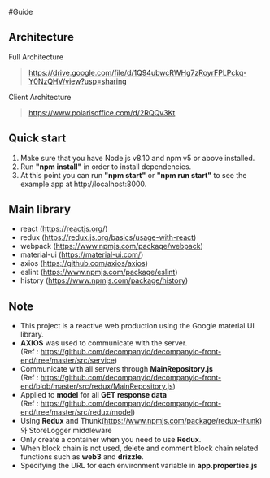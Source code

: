 #Guide


## Architecture
Full Architecture
> https://drive.google.com/file/d/1Q94ubwcRWHg7zRoyrFPLPckq-Y0NzQHV/view?usp=sharing

Client Architecture
> https://www.polarisoffice.com/d/2RQQv3Kt


## Quick start
1. Make sure that you have Node.js v8.10 and npm v5 or above installed.
2. Run <b>"npm install"</b>  in order to install dependencies.
3. At this point you can run <b>"npm start"</b> or <b>"npm run start"</b> to see the example app at http://localhost:8000.

## Main library
- react (https://reactjs.org/)
- redux (https://redux.js.org/basics/usage-with-react)
- webpack (https://www.npmjs.com/package/webpack)
- material-ui (https://material-ui.com/) 
- axios (https://github.com/axios/axios)
- eslint (https://www.npmjs.com/package/eslint) 
- history (https://www.npmjs.com/package/history)

## Note
- This project is a reactive web production using the Google material UI library.
- <b>AXIOS</b> was used to communicate with the server.
<br>(Ref : https://github.com/decompanyio/decompanyio-front-end/tree/master/src/service)
- Communicate with all servers through <b>MainRepository.js</b>
<br>(Ref : https://github.com/decompanyio/decompanyio-front-end/blob/master/src/redux/MainRepository.js)
- Applied to <b>model</b> for all <b>GET response data</b> 
<br>(Ref : https://github.com/decompanyio/decompanyio-front-end/tree/master/src/redux/model)  
- Using <b>Redux</b> and Thunk(https://www.npmjs.com/package/redux-thunk)와 StoreLogger middleware 
- Only create a container when you need to use <b>Redux</b>.
- When block chain is not used, delete and comment block chain related functions such as <b>web3</b> and <b>drizzle</b>.
- Specifying the URL for each environment variable in <b>app.properties.js</b>
